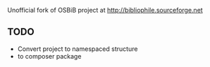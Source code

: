 Unofficial fork of OSBiB project at http://bibliophile.sourceforge.net


TODO
----

- Convert project to namespaced structure
- to composer package
